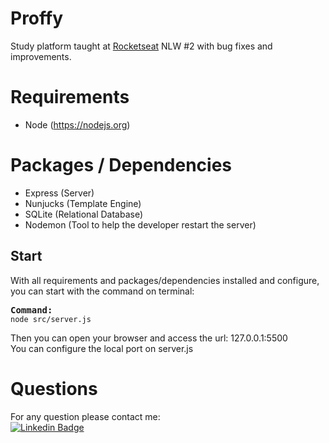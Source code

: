 # Proffy
Study platform taught at [Rocketseat](https://github.com/RocketSeat) NLW #2 with bug fixes and improvements.

# Requirements
- Node (https://nodejs.org)

# Packages / Dependencies
- Express (Server)
- Nunjucks (Template Engine)
- SQLite (Relational Database)
- Nodemon (Tool to help the developer restart the server)

## Start ##
With all requirements and packages/dependencies installed and configure, you can start with the command on terminal:

<pre><b>Command:</b><code>
node src/server.js
</code></pre>

Then you can open your browser and access the url: 127.0.0.1:5500<br/>
You can configure the local port on server.js

# Questions
For any question please contact me:<br/>
[![Linkedin Badge](https://img.shields.io/badge/-Léo_Ferreira-blue?style=flat-square&logo=Linkedin&logoColor=white&link=https://www.linkedin.com/in/leonardo-ferreira-10-)](https://www.linkedin.com/in/leonardo-ferreira-10-/)
